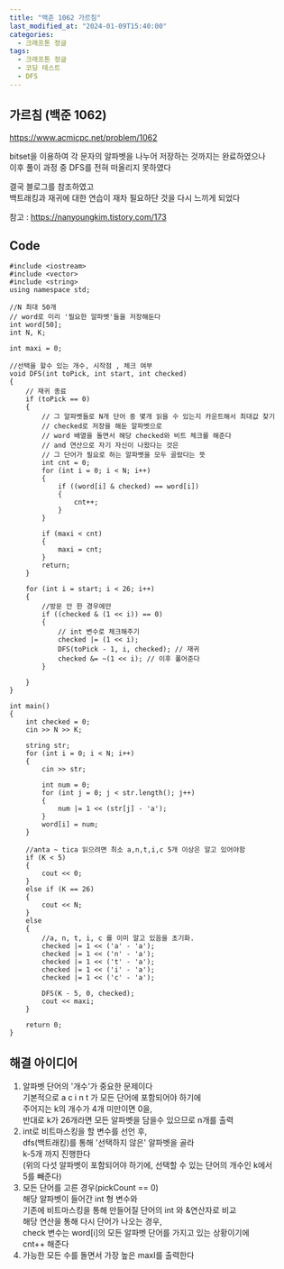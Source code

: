 ```yaml
---
title: "백준 1062 가르침"
last_modified_at: "2024-01-09T15:40:00"
categories:
  - 크래프톤 정글
tags:
  - 크래프톤 정글
  - 코딩 테스트
  - DFS
---
```


## 가르침 (백준 1062)
 <https://www.acmicpc.net/problem/1062><br>

 bitset을 이용하여 각 문자의 알파벳을 나누어 저장하는 것까지는 완료하였으나<br>
 이후 풀이 과정 중 DFS를 전혀 떠올리지 못하였다<br> 
 
 결국 블로그를 참조하였고<br>
 백트래킹과 재귀에 대한 연습이 재차 필요하단 것을 다시 느끼게 되었다<br>

 참고 : <https://nanyoungkim.tistory.com/173>
  
## Code
```
#include <iostream>
#include <vector>
#include <string>
using namespace std;

//N 최대 50개
// word로 미리 '필요한 알파벳'들을 저장해둔다
int word[50];   
int N, K;

int maxi = 0;

//선택을 할수 있는 개수, 시작점 , 체크 여부
void DFS(int toPick, int start, int checked)
{
	// 재귀 종료
	if (toPick == 0)
	{
		// 그 알파벳들로 N개 단어 중 몇개 읽을 수 있는지 카운트해서 최대값 찾기
		// checked로 저장을 해둔 알파벳으로
		// word 배열을 돌면서 해당 checked와 비트 체크를 해준다
		// and 연산으로 자기 자신이 나왔다는 것은
		// 그 단어가 필요로 하는 알파벳을 모두 골랐다는 뜻
		int cnt = 0;
		for (int i = 0; i < N; i++) 
		{
			if ((word[i] & checked) == word[i])
			{
				cnt++;
			}
		}

		if (maxi < cnt)
		{
			maxi = cnt;
		}
		return;
	}

	for (int i = start; i < 26; i++) 
	{
		//방문 안 한 경우에만
		if ((checked & (1 << i)) == 0) 
		{
			// int 변수로 체크해주기
			checked |= (1 << i);
			DFS(toPick - 1, i, checked); // 재귀
			checked &= ~(1 << i); // 이후 풀어준다
		}

	}
}

int main() 
{
	int checked = 0;
	cin >> N >> K;

	string str;
	for (int i = 0; i < N; i++) 
	{
		cin >> str;

		int num = 0;
		for (int j = 0; j < str.length(); j++) 
		{
			num |= 1 << (str[j] - 'a');
		}
		word[i] = num;
	}

	//anta ~ tica 읽으려면 최소 a,n,t,i,c 5개 이상은 알고 있어야함
	if (K < 5) 
	{
		cout << 0;
	}  
	else if (K == 26)
	{
		cout << N;
	}
	else 
	{
		//a, n, t, i, c 를 이미 알고 있음을 초기화.
		checked |= 1 << ('a' - 'a');
		checked |= 1 << ('n' - 'a');
		checked |= 1 << ('t' - 'a');
		checked |= 1 << ('i' - 'a');
		checked |= 1 << ('c' - 'a');

		DFS(K - 5, 0, checked);
		cout << maxi;
	}

	return 0;
}
```

## 해결 아이디어
 1. 알파벳 단어의 '개수'가 중요한 문제이다<br>
    기본적으로 a c i n t 가 모든 단어에 포함되어야 하기에<br>
	주어지는 k의 개수가 4개 미만이면 0을,<br>
	반대로 k가 26개라면 모든 알파벳을 담을수 있으므로 n개를 출력<br>
 2. int로 비트마스킹을 할 변수를 선언 후,<br>
    dfs(백트래킹)를 통해 '선택하지 않은' 알파벳을 골라<br>
    k-5개 까지 진행한다<br>
	(위의 다섯 알파벳이 포함되어야 하기에, 선택할 수 있는 단어의 개수인 k에서<br>
	5를 빼준다)<br>
 3. 모든 단어를 고른 경우(pickCount == 0)<br>
    해당 알파벳이 들어간 int 형 변수와<br>
	기존에 비트마스킹을 통해 만들어질 단어의 int 와 &연산자로 비교<br>
	해당 연산을 통해 다시 단어가 나오는 경우,<br>
	check 변수는 word[i]의 모든 알파벳 단어를 가지고 있는 상황이기에<br>
	cnt++ 해준다<br>
 4. 가능한 모든 수를 돌면서 가장 높은 maxI를 출력한다<br>
    